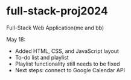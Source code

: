 # full-stack-proj2024
Full-Stack Web Application(me and bb)

May 18: 
- Added HTML, CSS, and JavaScript layout
- To-do list and playlist 
- Playlist functionality still needs to be fixed 
- Next steps: connect to Google Calendar API 
